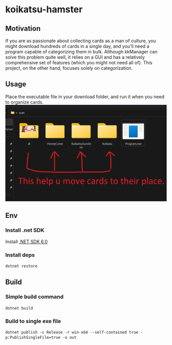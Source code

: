 # koikatsu-hamster

## Motivation

If you are as passionate about collecting cards as a man of culture, you might download hundreds of cards in a single day, and you'll need a program capable of categorizing them in bulk. Although kkManager can solve this problem quite well, it relies on a GUI and has a relatively comprehensive set of features (which you might not need all of). This project, on the other hand, focuses solely on categorization.

## Usage

Place the executable file in your download folder, and run it when you need to organize cards.
![Usage Screenshot](doc/readme.png)

## Env

### Install .net SDK

Install [.NET SDK 6.0](https://dotnet.microsoft.com/en-us/download/dotnet/6.0)

### Install deps

```bash
dotnet restore
```

## Build

### Simple build command

```
dotnet build
```

### Build to single exe file

```
dotnet publish -c Release -r win-x64 --self-contained true -p:PublishSingleFile=true -o out
```
